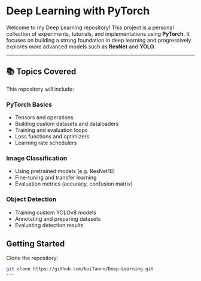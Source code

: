 # Deep Learning with PyTorch

Welcome to my Deep Learning repository! This project is a personal collection of experiments, tutorials, and implementations using **PyTorch**. It focuses on building a strong foundation in deep learning and progressively explores more advanced models such as **ResNet** and **YOLO**.

---

## 📚 Topics Covered

This repository will include:

### PyTorch Basics
- Tensors and operations
- Building custom datasets and dataloaders
- Training and evaluation loops
- Loss functions and optimizers
- Learning rate schedulers

### Image Classification
- Using pretrained models (e.g. ResNet18)
- Fine-tuning and transfer learning
- Evaluation metrics (accuracy, confusion matrix)

### Object Detection
- Training custom YOLOv8 models
- Annotating and preparing datasets
- Evaluating detection results
## Getting Started
Clone the repository:
```bash
git clone https://github.com/buiTannn/Deep-Learning.git
---


